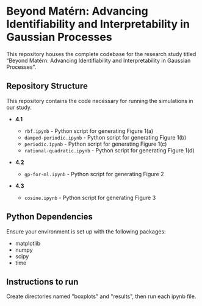 # Beyond Matérn: Advancing Identifiability and Interpretability in Gaussian Processes

This repository houses the complete codebase for the research study titled “Beyond Matérn: Advancing Identifiability and
Interpretability in Gaussian Processes”. 

## Repository Structure

This repository contains the code necessary for running the simulations in our study.

- **4.1**
  - `rbf.ipynb` - Python script for generating Figure 1(a)
  - `damped-periodic.ipynb` - Python script for generating Figure 1(b)
  - `periodic.ipynb` - Python script for generating Figure 1(c)
  - `rational-quadratic.ipynb` - Python script for generating Figure 1(d)

- **4.2**
  - `gp-for-ml.ipynb` - Python script for generating Figure 2

- **4.3**
  - `cosine.ipynb` - Python script for generating Figure 3 

## Python Dependencies

Ensure your environment is set up with the following packages:

- matplotlib
- numpy
- scipy
- time

## Instructions to run
Create directories named "boxplots" and "results", then run each ipynb file. 